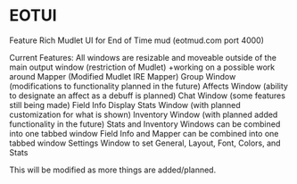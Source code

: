 # EOTUI
Feature Rich Mudlet UI for End of Time mud (eotmud.com port 4000)


Current Features:
	All windows are resizable and moveable outside of the main output window (restriction of Mudlet)
		+working on a possible work around
	Mapper (Modified Mudlet IRE Mapper)
	Group Window (modifications to functionality planned in the future)	
	Affects Window (ability to designate an affect as a debuff is planned)
	Chat Window (some features still being made)
	Field Info Display
	Stats Window (with planned customization for what is shown)
	Inventory Window (with planned added functionality in the future)
	Stats and Inventory Windows can be combined into one tabbed window
	Field Info and Mapper can be combined into one tabbed window
	Settings Window to set General, Layout, Font, Colors, and Stats
	
	
This will be modified as more things are added/planned.
